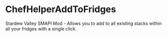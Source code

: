# ChefHelperAddToFridges
 Stardew Valley SMAPI Mod - Allows you to add to all existing stacks within all your fridges with a single click.
